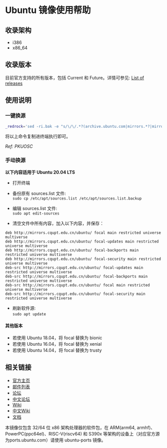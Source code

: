 # Ubuntu 镜像使用帮助

## 收录架构
* i386
* x86_64

## 收录版本
目前官方支持的所有版本，包括 Current 和 Future。详情可参见:  [List of releases](https://wiki.ubuntu.com/Releases)

## 使用说明

### 一键换源

```bash
_redrock='sed -ri.bak -e "s/\/\/.*?(archive.ubuntu.com|mirrors.*?|mirror.*?)\/ubuntu/\/\/mirrors.cqupt.edu.cn\/ubuntu/g" -e "/security.ubuntu.com\/ubuntu/d" /etc/apt/sources.list'; if [ "$(id -u)" != "0" ]; then if command -v sudo > /dev/null 2>&1; then sudo sh -c "$_redrock"; else su -c sh -c "$_redrock"; fi; else eval "$_redrock"; fi; unset _redrock
```
将以上命令复制进终端执行即可。

*Ref: PKUOSC*
### 手动换源
**以下内容适用于 Ubuntu 20.04 LTS**

* 打开终端

* 备份原有 sources.list 文件:  
`sudo cp /etc/apt/sources.list /etc/apt/sources.list.backup`

* 编辑 sources.list 文件:  
`sudo apt edit-sources`

* 清空文件中所有内容，加入以下内容，并保存：
```
deb http://mirrors.cqupt.edu.cn/ubuntu/ focal main restricted universe multiverse
deb http://mirrors.cqupt.edu.cn/ubuntu/ focal-updates main restricted universe multiverse
deb http://mirrors.cqupt.edu.cn/ubuntu/ focal-backports main restricted universe multiverse
deb http://mirrors.cqupt.edu.cn/ubuntu/ focal-security main restricted universe multiverse
deb-src http://mirrors.cqupt.edu.cn/ubuntu/ focal-updates main restricted universe multiverse
deb-src http://mirrors.cqupt.edu.cn/ubuntu/ focal-backports main restricted universe multiverse
deb-src http://mirrors.cqupt.edu.cn/ubuntu/ focal main restricted universe multiverse
deb-src http://mirrors.cqupt.edu.cn/ubuntu/ focal-security main restricted universe multiverse
```

* 刷新软件源:  
`sudo apt update`

#### 其他版本
* 若使用 Ubuntu 18.04，将 focal 替换为 bionic
* 若使用 Ubuntu 16.04，将 focal 替换为 xenial
* 若使用 Ubuntu 14.04，将 focal 替换为 trusty

## 相关链接
* [官方主页](https://www.ubuntu.com/)
* [邮件列表](https://www.ubuntu.com/support/community/mailinglists)
* [论坛](https://ubuntuforums.org/)
* [中文论坛](https://forum.ubuntu.org.cn/)
* [Wiki](https://wiki.ubuntu.com/)
* [中文Wiki](http://wiki.ubuntu.org.cn/)
* [文档](https://help.ubuntu.com/)

本镜像仅包含 32/64 位 x86 架构处理器的软件包，在 ARM(arm64, armhf)、PowerPC(ppc64el)、RISC-V(riscv64) 和 S390x 等架构的设备上（对应官方源为ports.ubuntu.com）请使用 ubuntu-ports 镜像。
